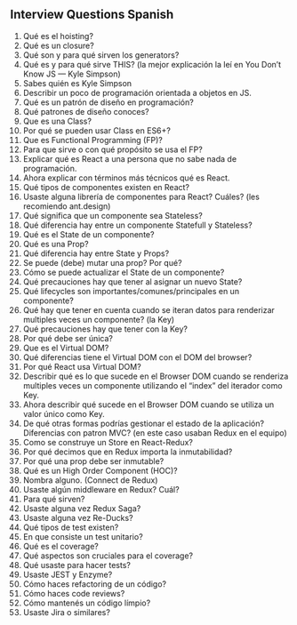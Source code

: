 ## Interview Questions Spanish

1. Qué es el hoisting?
2. Qué es un closure?
3. Qué son y para qué sirven los generators?
4. Qué es y para qué sirve THIS? (la mejor explicación la leí en You Don’t Know JS — Kyle Simpson)
5. Sabes quién es Kyle Simpson
6. Describir un poco de programación orientada a objetos en JS.
7. Qué es un patrón de diseño en programación?
8. Qué patrones de diseño conoces?
9. Que es una Class?
10. Por qué se pueden usar Class en ES6+?
11. Que es Functional Programming (FP)?
12. Para que sirve o con qué propósito se usa el FP?
13. Explicar qué es React a una persona que no sabe nada de programación.
14. Ahora explicar con términos más técnicos qué es React.
15. Qué tipos de componentes existen en React?
16. Usaste alguna librería de componentes para React? Cuáles? (les recomiendo ant.design)
17. Qué significa que un componente sea Stateless?
18. Qué diferencia hay entre un componente Statefull y Stateless?
19. Qué es el State de un componente?
20. Qué es una Prop?
21. Qué diferencia hay entre State y Props?
22. Se puede (debe) mutar una prop? Por qué?
23. Cómo se puede actualizar el State de un componente?
24. Qué precauciones hay que tener al asignar un nuevo State?
25. Qué lifecycles son importantes/comunes/principales en un componente?
26. Qué hay que tener en cuenta cuando se iteran datos para renderizar multiples veces un componente? (la Key)
27. Qué precauciones hay que tener con la Key?
28. Por qué debe ser única?
29. Que es el Virtual DOM?
30. Qué diferencias tiene el Virtual DOM con el DOM del browser?
31. Por qué React usa Virtual DOM?
32. Describir qué es lo que sucede en el Browser DOM cuando se renderiza multiples veces un componente utilizando el “index” del iterador como Key.
33. Ahora describir qué sucede en el Browser DOM cuando se utiliza un valor único como Key.
34. De qué otras formas podrías gestionar el estado de la aplicación? Diferencias con patron MVC? (en este caso usaban Redux en el equipo)
35. Como se construye un Store en React-Redux?
36. Por qué decimos que en Redux importa la inmutabilidad?
37. Por qué una prop debe ser inmutable?
38. Qué es un High Order Component (HOC)?
39. Nombra alguno. (Connect de Redux)
40. Usaste algún middleware en Redux? Cuál?
41. Para qué sirven?
42. Usaste alguna vez Redux Saga?
43. Usaste alguna vez Re-Ducks?
44. Qué tipos de test existen?
45. En que consiste un test unitario?
46. Qué es el coverage?
47. Qué aspectos son cruciales para el coverage?
48. Qué usaste para hacer tests?
49. Usaste JEST y Enzyme?
50. Cómo haces refactoring de un código?
51. Cómo haces code reviews?
52. Cómo mantenés un código límpio?
53. Usaste Jira o similares?
